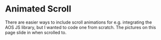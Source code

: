 # Animated Scroll

There are easier ways to include scroll animations for e.g. integrating the AOS JS library, but I wanted to code one from scratch. The pictures on this page slide in when scrolled to.
